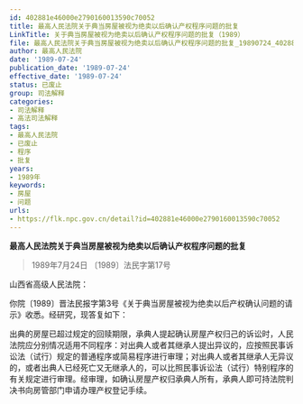 ```yaml
---
id: 402881e46000e2790160013590c70052
title: 最高人民法院关于典当房屋被视为绝卖以后确认产权程序问题的批复
LinkTitle: 关于典当房屋被视为绝卖以后确认产权程序问题的批复（1989）
file: 最高人民法院关于典当房屋被视为绝卖以后确认产权程序问题的批复_19890724_402881e46000e2790160013590c70052.docx
author: 最高人民法院
date: '1989-07-24'
publication_date: '1989-07-24'
effective_date: '1989-07-24'
status: 已废止
group: 司法解释
categories:
- 司法解释
- 高法司法解释
tags:
- 最高人民法院
- 已废止
- 程序
- 批复
years:
- 1989年
keywords:
- 房屋
- 问题
urls:
- https://flk.npc.gov.cn/detail?id=402881e46000e2790160013590c70052
---
```


**最高人民法院关于典当房屋被视为绝卖以后确认产权程序问题的批复**

> 1989年7月24日 〔1989〕法民字第17号

山西省高级人民法院：

你院〔1989〕晋法民报字第3号《关于典当房屋被视为绝卖以后产权确认问题的请示》收悉。经研究，现答复如下：

出典的房屋已超过规定的回赎期限，承典人提起确认房屋产权归己的诉讼时，人民法院应分别情况适用不同程序：对出典人或者其继承人提出异议的，应按照民事诉讼法（试行）规定的普通程序或简易程序进行审理；对出典人或者其继承人无异议的，或者出典人已经死亡又无继承人的，可以比照民事诉讼法（试行）特别程序的有关规定进行审理。经审理，如确认房屋产权归承典人所有，承典人即可持法院判决书向房管部门申请办理产权登记手续。
